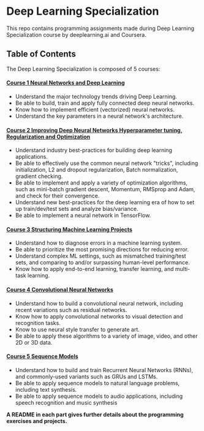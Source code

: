 # Deep Learning Specialization
This repo contains programming assignments made during Deep Learning Specialization course by deeplearning.ai and Coursera.

## Table of Contents
The Deep Learning Specialization is composed of 5 courses:

#### [Course 1 Neural Networks and Deep Learning](https://github.com/ngthianhphuong/deep-learning-specialization/tree/master/Course%201%20Neural%20Networks%20and%20Deep%20Learning)
- Understand the major technology trends driving Deep Learning.
- Be able to build, train and apply fully connected deep neural networks.
- Know how to implement efficient (vectorized) neural networks.
- Understand the key parameters in a neural network's architecture.


#### [Course 2 Improving Deep Neural Networks Hyperparameter tuning, Regularization and Optimization](https://github.com/ngthianhphuong/deep-learning-specialization/tree/master/Course%202%20Improving%20Deep%20Neural%20Networks%20Hyperparameter%20tuning%2C%20Regularization%20and%20Optimization)
- Understand industry best-practices for building deep learning applications.
- Be able to effectively use the common neural network "tricks", including initialization, L2 and dropout regularization, Batch normalization, gradient checking.
- Be able to implement and apply a variety of optimization algorithms, such as mini-batch gradient descent, Momentum, RMSprop and Adam, and check for their convergence.
- Understand new best-practices for the deep learning era of how to set up train/dev/test sets and analyze bias/variance.
- Be able to implement a neural network in TensorFlow.


#### [Course 3 Structuring Machine Learning Projects](https://github.com/ngthianhphuong/deep-learning-specialization/tree/master/Course%203%20Structuring%20Machine%20Learning%20Projects)
- Understand how to diagnose errors in a machine learning system.
- Be able to prioritize the most promising directions for reducing error.
- Understand complex ML settings, such as mismatched training/test sets, and comparing to and/or surpassing human-level performance.
- Know how to apply end-to-end learning, transfer learning, and multi-task learning.

#### [Course 4 Convolutional Neural Networks](https://github.com/ngthianhphuong/deep-learning-specialization/tree/master/Course%204%20Convolutional%20Neural%20Networks)
- Understand how to build a convolutional neural network, including recent variations such as residual networks.
- Know how to apply convolutional networks to visual detection and recognition tasks.
- Know to use neural style transfer to generate art.
- Be able to apply these algorithms to a variety of image, video, and other 2D or 3D data.


#### [Course 5 Sequence Models](https://github.com/ngthianhphuong/deep-learning-specialization/tree/master/Course%205%20Sequence%20Models)
- Understand how to build and train Recurrent Neural Networks (RNNs), and commonly-used variants such as GRUs and LSTMs.
- Be able to apply sequence models to natural language problems, including text synthesis.
- Be able to apply sequence models to audio applications, including speech recognition and music synthesis

**A README in each part gives further details about the programming exercises and projects.**


